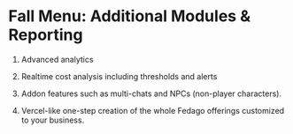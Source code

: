 # Fall Menu: Additional Modules & Reporting

1. Advanced analytics

2. Realtime cost analysis including thresholds and alerts

3. Addon features such as multi-chats and NPCs (non-player characters).

4. Vercel-like one-step creation of the whole Fedago offerings customized to your business.
